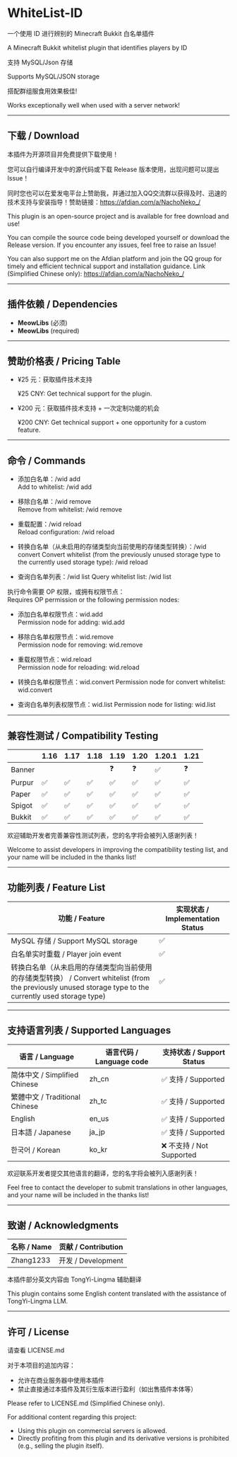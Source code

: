 # WhiteList-ID

一个使用 ID 进行辨别的 Minecraft Bukkit 白名单插件

A Minecraft Bukkit whitelist plugin that identifies players by ID

支持 MySQL/Json 存储

Supports MySQL/JSON storage

搭配群组服食用效果极佳!

Works exceptionally well when used with a server network!

---

## 下载 / Download

本插件为开源项目并免费提供下载使用！

您可以自行编译开发中的源代码或下载 Release 版本使用，出现问题可以提出 Issue！

同时您也可以在爱发电平台上赞助我，并通过加入QQ交流群以获得及时、迅速的技术支持与安装指导！赞助链接：https://afdian.com/a/NachoNeko_/

This plugin is an open-source project and is available for free download and use!

You can compile the source code being developed yourself or download the Release version. If you encounter any issues, feel free to raise an Issue!

You can also support me on the Afdian platform and join the QQ group for timely and efficient technical support and installation guidance. Link (Simplified Chinese only): https://afdian.com/a/NachoNeko_/

---

## 插件依赖 / Dependencies

- **MeowLibs** (必须)
- **MeowLibs** (required)

---

## 赞助价格表 / Pricing Table

- ¥25 元：获取插件技术支持 

  ¥25 CNY: Get technical support for the plugin.

- ¥200 元：获取插件技术支持 + 一次定制功能的机会

  ¥200 CNY: Get technical support + one opportunity for a custom feature.

---

## 命令 / Commands

- 添加白名单：/wid add <playername>  
  Add to whitelist: /wid add <playername>
  
- 移除白名单：/wid remove <playername>  
  Remove from whitelist: /wid remove <playername>
  
- 重载配置：/wid reload  
  Reload configuration: /wid reload

- 转换白名单（从未启用的存储类型向当前使用的存储类型转换）：/wid convert
  Convert whitelist (from the previously unused storage type to the currently used storage type): /wid reload

- 查询白名单列表：/wid list
  Query whitelist list: /wid list

执行命令需要 OP 权限，或拥有权限节点：  
Requires OP permission or the following permission nodes:

- 添加白名单权限节点：wid.add  
  Permission node for adding: wid.add
  
- 移除白名单权限节点：wid.remove  
  Permission node for removing: wid.remove
  
- 重载权限节点：wid.reload  
  Permission node for reloading: wid.reload

- 转换白名单权限节点：wid.convert
  Permission node for convert whitelist: wid.convert

- 查询白名单列表权限节点：wid.list
  Permission node for listing: wid.list

---
  
## 兼容性测试 / Compatibility Testing

|        | 1.16 | 1.17 | 1.18 | 1.19 | 1.20 | 1.20.1 | 1.21 |
|--------|------|------|------|------|------|------|------|
| Banner |      |      |      |  ❓ |  ❓ | ✅    | ❓   |
| Purpur | ✅   | ✅   | ✅   | ✅   | ✅   | ✅   | ✅   |
| Paper  | ✅   | ✅   | ✅   | ✅   | ✅   | ✅  | ✅   |
| Spigot | ✅   | ✅   | ✅   | ✅   | ✅   | ✅   | ✅   |
| Bukkit | ✅   | ✅   | ✅   | ✅   | ✅   | ✅   | ✅   |

欢迎辅助开发者完善兼容性测试列表，您的名字将会被列入感谢列表！

Welcome to assist developers in improving the compatibility testing list, and your name will be included in the thanks list!

---

## 功能列表 / Feature List

| 功能 / Feature                          | 实现状态 / Implementation Status |
|-----------------------------------------|-----------------------------------|
| MySQL 存储 / Support MySQL storage      | ✅                                |
| 白名单实时重载 / Player join event      | ✅                                |
| 转换白名单（从未启用的存储类型向当前使用的存储类型转换） / Convert whitelist (from the previously unused storage type to the currently used storage type) | ✅ |

---

## 支持语言列表 / Supported Languages

| 语言 / Language   | 语言代码 / Language code |支持状态 / Support Status |
|--------------------|---------------------------|---------------------------|
| 简体中文 / Simplified Chinese | zh_cn | ✅ 支持 / Supported        |
| 繁體中文 / Traditional Chinese | zh_tc | ✅ 支持 / Supported  |
| English      | en_us | ✅ 支持 / Supported        |
| 日本語 / Japanese       | ja_jp | ✅ 支持 / Supported       |
| 한국어 / Korean       | ko_kr | ❌ 不支持 / Not Supported       |

欢迎联系开发者提交其他语言的翻译，您的名字将会被列入感谢列表！

Feel free to contact the developer to submit translations in other languages, and your name will be included in the thanks list!

---

## 致谢 / Acknowledgments

| 名称 / Name | 贡献 / Contribution |
|-------------|---------------------|
| Zhang1233   | 开发 / Development   |

本插件部分英文内容由 TongYi-Lingma 辅助翻译

This plugin contains some English content translated with the assistance of TongYi-Lingma LLM.

---

## 许可 / License

请查看 LICENSE.md

对于本项目的追加内容：
 - 允许在商业服务器中使用本插件
 - 禁止直接通过本插件及其衍生版本进行盈利（如出售插件本体等）

Please refer to LICENSE.md (Simplified Chinese only).

For additional content regarding this project:
 - Using this plugin on commercial servers is allowed.
 - Directly profiting from this plugin and its derivative versions is prohibited (e.g., selling the plugin itself).
